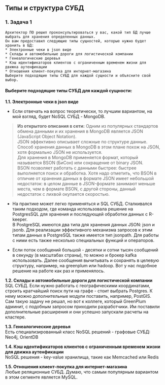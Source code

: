 ## Типы и структура СУБД

### 1. Задача 1
```text
Архитектор ПО решил проконсультироваться у вас, какой тип БД лучше выбрать для хранения определенных данных.
Он вам предоставил следующие типы сущностей, которые нужно будет хранить в БД:
* Электронные чеки в json виде
* Склады и автомобильные дороги для логистической компании
* Генеалогические деревья
* Кэш идентификаторов клиентов с ограниченным временем жизни для движка аутенфикации
* Отношения клиент-покупка для интернет-магазина
Выберите подходящие типы СУБД для каждой сущности и объясните свой выбор.
```
#### Выберите подходящие типы СУБД для каждой сущности:
__1.1. Электронные чеки в json виде__  
* Если отвечать на вопрос теоретически, то лучшим вариантом, на мой взгляд, будет NoSQL СУБД - MongoDB.  
> __Из открытого описания в сети:__
Одним из популярных стандартов обмена данными и их хранения в MongoDB является JSON (JavaScript Object Notation).  
JSON эффективно описывает сложные по структуре данные. Способ хранения данных в MongoDB в этом плане похож на JSON, хотя формально JSON не используется.  
Для хранения в MongoDB применяется формат, который называется BSON (БиСон) или сокращение от binary JSON.  
BSON позволяет работать с данными быстрее: быстрее выполняется поиск и обработка. Хотя надо отметить, что BSON в отличие от хранения данных в формате JSON имеет небольшой недостаток: в целом данные в JSON-формате занимают меньше места, чем в формате BSON, с другой стороны, данный недостаток с лихвой окупается скоростью.

* На практике может легко применяться и SQL СУБД. Сталкивался таким подходом, где команда использовала решение на PostgresSQL для хранения и последующей обработки данных с R-keeper.  
В PostgreSQL имеются два типа для хранения данных JSON: json и jsonb. Для реализации эффективного механизма запросов к этим типам данных в PostgreSQL также имеется тип jsonpath.
Для работы с ними есть также несколько специальных функций и операторов.

* Если поток сообщений большой - десятки и сотни тысяч сообщений в секунду (в масштабах страны), то можно и брокер kafka использовать.
Далее сообщения вычитывать и сохранять в целевую структуру, например, на greenplum или hadoop.
Вот у нас подобное решение на работе как раз и применялось.

__1.2. Склады и автомобильные дороги для логистической компании__  
SQL СУБД. Если нужно работать с географическими координатами, строить кратчайший поиск пути на графе - стоит выбрать Postgres. К нему можно дополнительные модули поставить, например, PostGIS.
Сам такую задачу не решал, но вот к коллеге, который GreenPlum админит, с подобным запросом приходили разработчики. Им поставили дополнительные расширения и они успешно запускали расчеты на кластере.

__1.3. Генеалогические деревья__  
Есть специализированный класс NoSQL решений - графовые СУБД: Neo4j, OrientDB   

__1.4. Кэш идентификаторов клиентов с ограниченным временем жизни для движка аутенфикации__  
NoSQL решения - key-value хранилища, такие как Memcached или Redis  

__1.5. Отношения клиент-покупка для интернет-магазина__  
Любые реляционные СУБД. Думаю, что самым популярным вариантом в этом сегменте является MySQL.  
